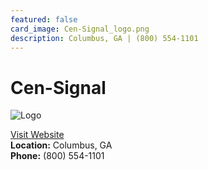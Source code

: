 ```yaml
---
featured: false
card_image: Cen-Signal_logo.png
description: Columbus, GA | (800) 554-1101
---
```


# Cen-Signal
<img src="Cen-Signal_logo.png" alt="Logo" style="max-width: 200px; height: auto;">

<a href="https://www.censignal.com">Visit Website</a>  
**Location:** Columbus, GA  
**Phone:** (800) 554-1101
